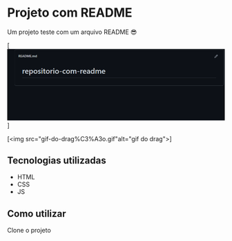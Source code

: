 # Projeto com README
Um projeto teste com um arquivo README 😎

[<img src="./Testegif.gif" alt="Gif da tela inical do projeto">]

[<img src="gif-do-drag%C3%A3o.gif"alt="gif do drag">]

## Tecnologias utilizadas
- HTML
- CSS
- JS
## Como utilizar

Clone o projeto

